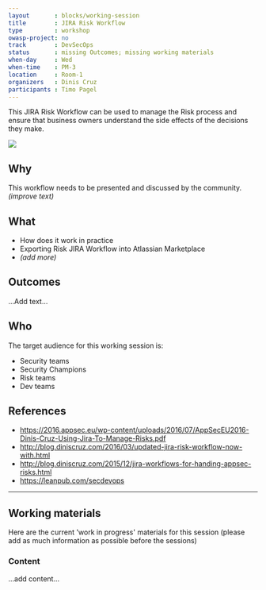 ```yaml
---
layout       : blocks/working-session
title        : JIRA Risk Workflow
type         : workshop
owasp-project: no
track        : DevSecOps
status       : missing Outcomes; missing working materials
when-day     : Wed
when-time    : PM-3
location     : Room-1
organizers   : Dinis Cruz
participants : Timo Pagel
---
```


This JIRA Risk Workflow can be used to manage the Risk process and ensure that business owners understand the side effects of the decisions they make.

![](https://image.slidesharecdn.com/usingjiratomanagerisks-v1-160630164521/95/using-jira-to-manage-risks-v10-owasp-app-sec-eu-june-2016-27-638.jpg?cb=1467305140)


## Why

This workflow needs to be presented and discussed by the community.
_(improve text)_

## What

 - How does it work in practice
 - Exporting Risk JIRA Workflow into Atlassian Marketplace
 - _(add more)_
 
## Outcomes

...Add text...

## Who

The target audience for this working session is:

  - Security teams
  - Security Champions
  - Risk teams
  - Dev teams

## References

- https://2016.appsec.eu/wp-content/uploads/2016/07/AppSecEU2016-Dinis-Cruz-Using-Jira-To-Manage-Risks.pdf
- http://blog.diniscruz.com/2016/03/updated-jira-risk-workflow-now-with.html
- http://blog.diniscruz.com/2015/12/jira-workflows-for-handing-appsec-risks.html
- https://leanpub.com/secdevops

--- 

## Working materials

Here are the current 'work in progress' materials for this session (please add as much information as possible before the sessions)

### Content

...add content...
